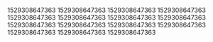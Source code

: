 1529308647363
1529308647363
1529308647363
1529308647363
1529308647363
1529308647363
1529308647363
1529308647363
1529308647363
1529308647363
1529308647363
1529308647363
1529308647363
1529308647363
1529308647363